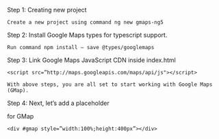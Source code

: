 Step 1: Creating new project

    Create a new project using command ng new gmaps-ng5

Step 2: Install Google Maps types for typescript support.

    Run command npm install — save @types/googlemaps

Step 3: Link Google Maps JavaScript CDN inside index.html

    <script src=”http://maps.googleapis.com/maps/api/js"></script>

    With above steps, you are all set to start working with Google Maps (GMap).

Step 4: Next, let’s add a placeholder <div> for GMap

    <div #gmap style=”width:100%;height:400px”></div>